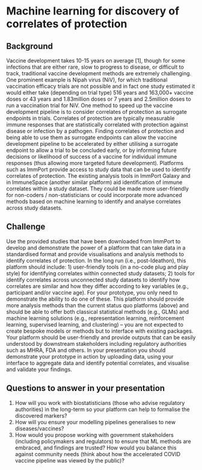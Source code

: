 # Machine learning for discovery of correlates of protection

## Background

Vaccine development takes 10-15 years on average [1], though for some infections that are either rare, slow to progress to disease, or difficult to track, traditional vaccine development methods are extremely challenging. One prominent example is Nipah virus (NiV), for which traditional vaccination efficacy trials are not possible and in fact one study estimated it would either take (depending on trial type) 516 years and 163,000+ vaccine doses or 43 years and 1.83million doses or 7 years and 2.5million doses to run a vaccination trial for NiV. One method to speed up the vaccine development pipeline is to consider correlates of protection as surrogate endpoints in trials. Correlates of protection are typically measurable immune responses that are statistically correlated with protection against disease or infection by a pathogen. Finding correlates of protection and being able to use them as surrogate endpoints can allow the vaccine development pipeline to be accelerated by either utilising a surrogate endpoint to allow a trial to be concluded early, or by informing future decisions or likelihood of success of a vaccine for individual immune responses (thus allowing more targeted future development). Platforms such as ImmPort provide access to study data that can be used to identify correlates of protection. The existing analysis tools in ImmPort Galaxy and in ImmuneSpace (another similar platform) aid identification of immune correlates within a study dataset. They could be made more user-friendly for non-coders / non-statisticians or could incorporate more advanced methods based on machine learning to identify and analyse correlates across study datasets.

## Challenge

Use the provided studies that have been downloaded from ImmPort to develop and demonstrate the power of a platform that can take data in a standardised format and provide visualisations and analysis methods to identify correlates of protection. In the long run (i.e., post-Ideathon), this platform should include: 1) user-friendly tools (in a no-code plug and play style) for identifying correlates within connected study datasets; 2) tools for identify correlates across unconnected study datasets to identify how correlates are similar and how they differ according to key variables (e.g., participant and/or vaccine age). For your prototype, you only need to demonstrate the ability to do one of these. This platform should provide more analysis methods than the current status quo platforms (above) and should be able to offer both classical statistical methods (e.g., GLMs) and machine learning solutions (e.g., representation learning, reinforcement learning, supervised learning, and clustering) – you are not expected to create bespoke models or methods but to interface with existing packages. Your platform should be user-friendly and provide outputs that can be easily understood by downstream stakeholders including regulatory authorities such as MHRA, FDA and others. In your presentation you should demonstrate your prototype in action by uploading data, using your interface to aggregate data and identify potential correlates, and visualise and validate your findings.

## Questions to answer in your presentation

1. How will you work with biostatisticians (those who advise regulatory authorities) in the long-term so your platform can help to formalise the discovered markers?
1. How will you ensure your modelling pipelines generalises to new diseases/vaccines?
1. How would you propose working with government stakeholders (including policymakers and regulators) to ensure that ML methods are embraced, and findings are trusted? How would you balance this against community needs (think about how the accelerated COVID vaccine pipeline was viewed by the public)?

